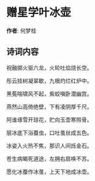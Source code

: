 # 赠星学叶冰壶

**作者**: 何梦桂

## 诗词内容

祝融掷火驱六龙，火轮吐焰烧长空。

彤云挂树凝翠歇，九根灼烂红炉中。

黑菟喘啸风不起，紫蛟嗔卧潜幽宫。

燕然山高倚绝壁，下有凌阴厚千尺。

阿谁琢雪开琼花，贮向玉壶寒照骨。

层冰底下浴蚕虫，口吐茧丝成五色。

冰姿入火热不焦，那识人间烁金石。

苍生病暍死道途，左拥右扇唤不苏。

愿化冰蚕作冰茧，上天下地成冰壶。

